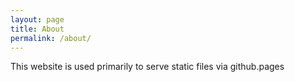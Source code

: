 ```yaml
---
layout: page
title: About
permalink: /about/
---
```


This website is used primarily to serve static files via github.pages
